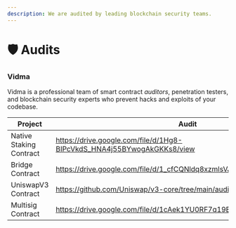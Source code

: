 ```yaml
---
description: We are audited by leading blockchain security teams.
---
```


# 🛡️ Audits

### **Vidma**

Vidma is a professional team of smart contract _auditors_, penetration testers, and blockchain security experts who prevent hacks and exploits of your codebase.

<table><thead><tr><th width="285">Project</th><th>Audit</th><th data-hidden></th></tr></thead><tbody><tr><td>Native Staking Contract</td><td><a href="https://drive.google.com/file/d/1Hg8-BIPcVkdS_HNA4j55BYwogAkGKKs8/view">https://drive.google.com/file/d/1Hg8-BIPcVkdS_HNA4j55BYwogAkGKKs8/view</a></td><td></td></tr><tr><td>Bridge Contract</td><td><a href="https://drive.google.com/file/d/1_cfCQNldq8xzmlsVJV26rP_0DDEpRcpk/view?usp=share_link">https://drive.google.com/file/d/1_cfCQNldq8xzmlsVJV26rP_0DDEpRcpk/view?</a></td><td></td></tr><tr><td>UniswapV3 Contract</td><td><a href="https://github.com/Uniswap/v3-core/tree/main/audits">https://github.com/Uniswap/v3-core/tree/main/audits</a></td><td></td></tr><tr><td>Multisig Contract</td><td><a href="https://drive.google.com/file/d/1cAek1YU0RF7q19EvpHEge1x3fB7jwMUj/view">https://drive.google.com/file/d/1cAek1YU0RF7q19EvpHEge1x3fB7jwMUj/view</a></td><td></td></tr></tbody></table>
